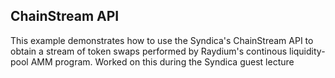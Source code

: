ChainStream API
---------------
This example demonstrates how to use the Syndica's ChainStream API to obtain a stream of token swaps performed by Raydium's continous liquidity-pool AMM program. Worked on this during the Syndica guest lecture
